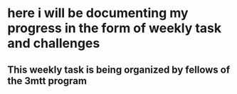 #   here i will be documenting my progress in the form of weekly task and challenges

##  This weekly task is being organized by fellows of the 3mtt program